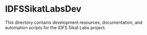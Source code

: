 # IDFSSikatLabsDev

This directory contains development resources, documentation, and automation scripts for the IDFS Sikat Labs project.
